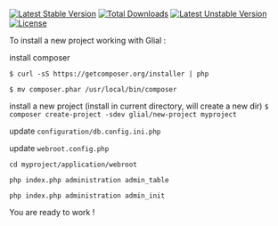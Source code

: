 [![Latest Stable Version](https://poser.pugx.org/glial/new-project/v/stable.png)](https://packagist.org/packages/glial/new-project) [![Total Downloads](https://poser.pugx.org/glial/new-project/downloads.png)](https://packagist.org/packages/glial/new-project) [![Latest Unstable Version](https://poser.pugx.org/glial/new-project/v/unstable.png)](https://packagist.org/packages/glial/new-project) [![License](https://poser.pugx.org/glial/new-project/license.png)](https://packagist.org/packages/glial/new-project)

To install a new project working with Glial :



install composer

`$ curl -sS https://getcomposer.org/installer | php`

`$ mv composer.phar /usr/local/bin/composer`


install a new project (install in current directory, will create a new dir)
`$ composer create-project -sdev glial/new-project myproject`


update `configuration/db.config.ini.php`

update `webroot.config.php`


`cd myproject/application/webroot`

`php index.php administration admin_table`

`php index.php administration admin_init`


You are ready to work !
